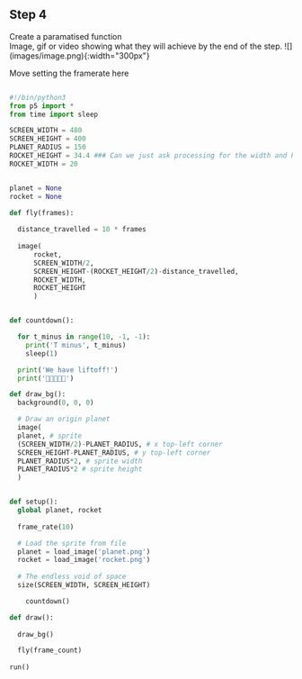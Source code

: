 ## Step 4

<div style="display: flex; flex-wrap: wrap">
<div style="flex-basis: 200px; flex-grow: 1; margin-right: 15px;">
Create a paramatised function
</div>
<div>
Image, gif or video showing what they will achieve by the end of the step. ![](images/image.png){:width="300px"}

Move setting the framerate here
</div>
</div>


```python
#!/bin/python3
from p5 import *
from time import sleep

SCREEN_WIDTH = 480
SCREEN_HEIGHT = 400
PLANET_RADIUS = 150
ROCKET_HEIGHT = 34.4 ### Can we just ask processing for the width and height?
ROCKET_WIDTH = 20


planet = None
rocket = None

def fly(frames):
  
  distance_travelled = 10 * frames
  
  image(
      rocket, 
      SCREEN_WIDTH/2, 
      SCREEN_HEIGHT-(ROCKET_HEIGHT/2)-distance_travelled, 
      ROCKET_WIDTH, 
      ROCKET_HEIGHT
      )


def countdown():

  for t_minus in range(10, -1, -1):
    print('T minus', t_minus)
    sleep(1)

  print('We have liftoff!')
  print('🚀🚀🚀🚀🚀')

def draw_bg():
  background(0, 0, 0)

  # Draw an origin planet
  image(
  planet, # sprite
  (SCREEN_WIDTH/2)-PLANET_RADIUS, # x top-left corner
  SCREEN_HEIGHT-PLANET_RADIUS, # y top-left corner
  PLANET_RADIUS*2, # sprite width
  PLANET_RADIUS*2 # sprite height
  )


def setup():
  global planet, rocket
  
  frame_rate(10)

  # Load the sprite from file
  planet = load_image('planet.png')
  rocket = load_image('rocket.png')
  
  # The endless void of space
  size(SCREEN_WIDTH, SCREEN_HEIGHT)

    countdown()

def draw():
  
  draw_bg()

  fly(frame_count)
  
run()


```
